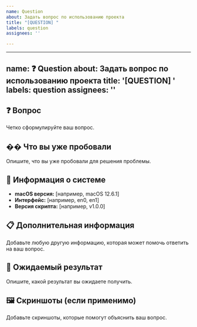 ```yaml
---
name: Question
about: Задать вопрос по использованию проекта
title: "[QUESTION] "
labels: question
assignees: ''

---
```


---
name: ❓ Question
about: Задать вопрос по использованию проекта
title: '[QUESTION] '
labels: question
assignees: ''
---

## ❓ Вопрос
Четко сформулируйте ваш вопрос.

## �� Что вы уже пробовали
Опишите, что вы уже пробовали для решения проблемы.

## 📱 Информация о системе
- **macOS версия:** [например, macOS 12.6.1]
- **Интерфейс:** [например, en0, en1]
- **Версия скрипта:** [например, v1.0.0]

## 📋 Дополнительная информация
Добавьте любую другую информацию, которая может помочь ответить на ваш вопрос.

## 🎯 Ожидаемый результат
Опишите, какой результат вы ожидаете получить.

## 🖼️ Скриншоты (если применимо)
Добавьте скриншоты, которые помогут объяснить ваш вопрос.
